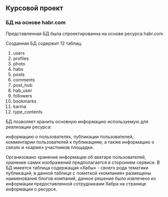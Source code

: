 ## Курсовой проект
### БД на основе habr.com

Представленная БД была спроектированна на основе ресурса habr.com

Созданная БД содержит 12 таблиц:

1. users
2. profiles
3. photo
4. habs
5. posts
6. comments
7. post_hub
8. hab_user
9. followers
10. bookmarks
11. karma
12. type_contents

БД позволяет хранить основную информацию используемую для реализации ресурса:

  информацию о пользователях, 
  публикации пользователей, 
  комментарии пользователей к публикациям, 
  а также информацию о связях и «карме» участников площадки.
  
Организовано хранение информации об аватаре пользователей, хранение самих изображений предполагается в стороннем сервисе. 
В БД имеется таблица содержащая «Хабы» - своего рода тематики публикаций, в данной таблице с пометкой «компания» размещены наименования блогов компаний, данное решение было извлечено из информации предоставленной сотрудниками Хабра на странице информации о ресурсе.
